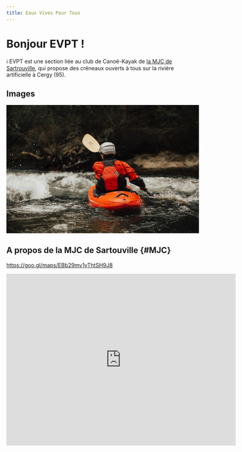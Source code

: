 ```yaml
---
title: Eaux Vives Pour Tous 
---
```


Bonjour EVPT !
================================================================================

ℹ️ EVPT est une section liée au club de Canoë-Kayak de [la MJC de Sartrouville](#MJC),
qui propose des créneaux ouverts à tous sur la rivière artificielle à Cergy (95).

Images
--------------------------------------------------------------------------------

![Roya Ann Miller](images/roya-ann-miller-unsplash.jpg)


A propos de la MJC de Sartouville {#MJC}
--------------------------------------------------------------------------------

<https://goo.gl/maps/EBb29mv1yThtSH9J8>

<iframe src="https://www.google.com/maps/embed?pb=!1m18!1m12!1m3!1d10481.783052006158!2d2.170908738624636!3d48.94499741182463!2m3!1f0!2f0!3f0!3m2!1i1024!2i768!4f13.1!3m3!1m2!1s0x47e6617cb20ee8c7%3A0x8f2b2d03ac963605!2sM.j.c%20Home%20Des%20Jeunes%20Et%20De%20La%20Culture!5e0!3m2!1sen!2sfr!4v1637495530933!5m2!1sen!2sfr" width="600" height="450" style="border:0;" allowfullscreen="" loading="lazy"></iframe>